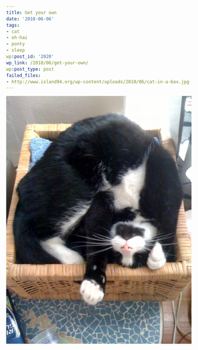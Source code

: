 ```yaml
---
title: Get your own
date: '2010-06-06'
tags:
- cat
- oh-hai
- ponty
- sleep
wp:post_id: '2020'
wp_link: /2010/06/get-your-own/
wp:post_type: post
failed_files:
- http://www.island94.org/wp-content/uploads/2010/06/cat-in-a-box.jpg
---
```


[ ![](2010-06-06-Get-your-own/cat-in-a-box-500x666.jpg "cat in a box") ](2010-06-06-Get-your-own/cat-in-a-box.jpeg)
